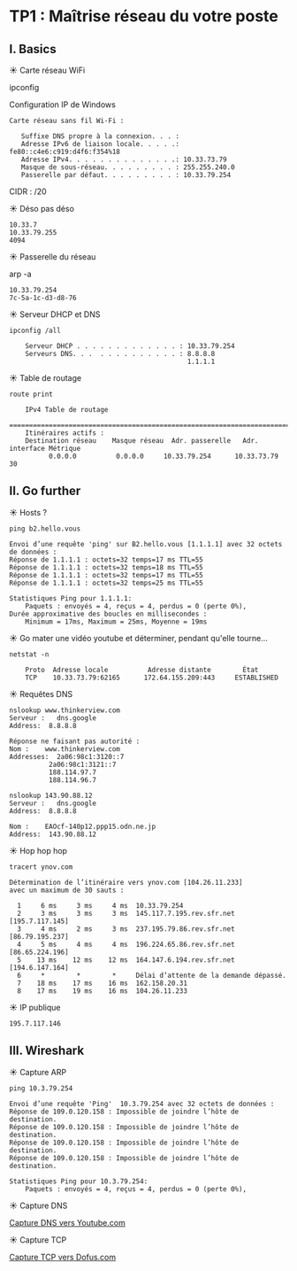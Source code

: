 # TP1 : Maîtrise réseau du votre poste

## I. Basics

☀️ Carte réseau WiFi

ipconfig

Configuration IP de Windows

```
Carte réseau sans fil Wi-Fi :

   Suffixe DNS propre à la connexion. . . :
   Adresse IPv6 de liaison locale. . . . .: fe80::c4e6:c919:d4f6:f354%18
   Adresse IPv4. . . . . . . . . . . . . .: 10.33.73.79
   Masque de sous-réseau. . . . . . . . . : 255.255.240.0
   Passerelle par défaut. . . . . . . . . : 10.33.79.254
   ```
   CIDR : /20

☀️ Déso pas déso
```
10.33.7
10.33.79.255
4094
```	

☀️ Passerelle du réseau

arp -a

```
10.33.79.254
7c-5a-1c-d3-d8-76 
```

☀️ Serveur DHCP et DNS

```
ipconfig /all 

    Serveur DHCP . . . . . . . . . . . . . : 10.33.79.254
    Serveurs DNS. . .  . . . . . . . . . . : 8.8.8.8
                                             1.1.1.1
```

☀️ Table de routage

```
route print

    IPv4 Table de routage
    ===========================================================================
    Itinéraires actifs :
    Destination réseau    Masque réseau  Adr. passerelle   Adr. interface Métrique
          0.0.0.0          0.0.0.0     10.33.79.254      10.33.73.79     30

```

## II. Go further

☀️ Hosts ?
```
ping b2.hello.vous

Envoi d’une requête 'ping' sur B2.hello.vous [1.1.1.1] avec 32 octets de données :
Réponse de 1.1.1.1 : octets=32 temps=17 ms TTL=55
Réponse de 1.1.1.1 : octets=32 temps=18 ms TTL=55
Réponse de 1.1.1.1 : octets=32 temps=17 ms TTL=55
Réponse de 1.1.1.1 : octets=32 temps=25 ms TTL=55

Statistiques Ping pour 1.1.1.1:
    Paquets : envoyés = 4, reçus = 4, perdus = 0 (perte 0%),
Durée approximative des boucles en millisecondes :
    Minimum = 17ms, Maximum = 25ms, Moyenne = 19ms
```

☀️ Go mater une vidéo youtube et déterminer, pendant qu'elle tourne...

```
netstat -n

    Proto  Adresse locale          Adresse distante        État
    TCP    10.33.73.79:62165      172.64.155.209:443     ESTABLISHED

```

☀️ Requêtes DNS

```
nslookup www.thinkerview.com
Serveur :   dns.google
Address:  8.8.8.8

Réponse ne faisant pas autorité :
Nom :    www.thinkerview.com
Addresses:  2a06:98c1:3120::7
          2a06:98c1:3121::7
          188.114.97.7
          188.114.96.7
```

```
nslookup 143.90.88.12
Serveur :   dns.google
Address:  8.8.8.8

Nom :    EAOcf-140p12.ppp15.odn.ne.jp
Address:  143.90.88.12
```

☀️ Hop hop hop
```
tracert ynov.com

Détermination de l’itinéraire vers ynov.com [104.26.11.233]
avec un maximum de 30 sauts :

  1     6 ms     3 ms     4 ms  10.33.79.254
  2     3 ms     3 ms     3 ms  145.117.7.195.rev.sfr.net [195.7.117.145]
  3     4 ms     2 ms     3 ms  237.195.79.86.rev.sfr.net [86.79.195.237]
  4     5 ms     4 ms     4 ms  196.224.65.86.rev.sfr.net [86.65.224.196]
  5    13 ms    12 ms    12 ms  164.147.6.194.rev.sfr.net [194.6.147.164]
  6     *        *        *     Délai d’attente de la demande dépassé.
  7    18 ms    17 ms    16 ms  162.158.20.31
  8    17 ms    19 ms    16 ms  104.26.11.233
```

☀️ IP publique

```
195.7.117.146
```

## III. Wireshark

☀️ Capture ARP

```
ping 10.3.79.254

Envoi d’une requête 'Ping'  10.3.79.254 avec 32 octets de données :
Réponse de 109.0.120.158 : Impossible de joindre l’hôte de destination.
Réponse de 109.0.120.158 : Impossible de joindre l’hôte de destination.
Réponse de 109.0.120.158 : Impossible de joindre l’hôte de destination.
Réponse de 109.0.120.158 : Impossible de joindre l’hôte de destination.

Statistiques Ping pour 10.3.79.254:
    Paquets : envoyés = 4, reçus = 4, perdus = 0 (perte 0%),
```

☀️ Capture DNS

[Capture DNS vers Youtube.com](./TP-reseaux-2425-B2/TP1/CaptureDNS.png)


☀️ Capture TCP

[Capture TCP vers Dofus.com](./TP-reseaux-2425-B2/TP1/CaptureTCP.png)



